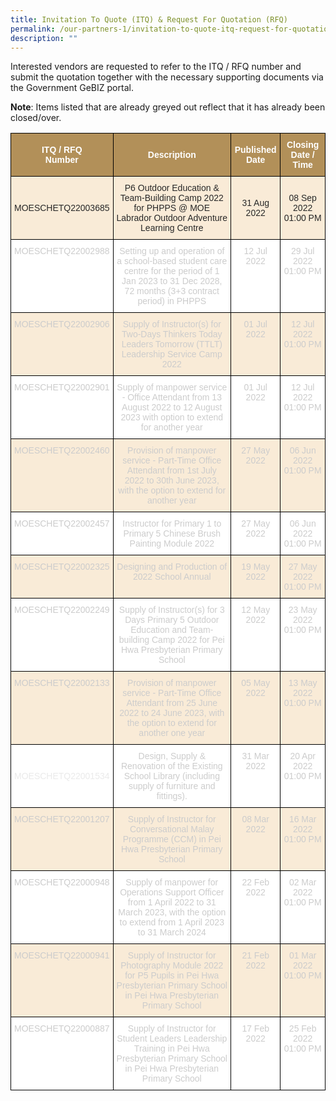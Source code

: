 ```yaml
---
title: Invitation To Quote (ITQ) & Request For Quotation (RFQ)
permalink: /our-partners-1/invitation-to-quote-itq-request-for-quotation-rfq/
description: ""
---
```

Interested vendors are requested to refer to the ITQ / RFQ number and submit the quotation together with the necessary supporting documents via the Government GeBIZ portal.  
  

**Note**: Items listed that are already greyed out reflect that it has already been closed/over.

<style type="text/css">
.tg  {border-collapse:collapse;border-spacing:0;}
.tg td{border-color:black;border-style:solid;border-width:1px;font-family:Arial, sans-serif;font-size:14px;
  overflow:hidden;padding:10px 5px;word-break:normal;}
.tg th{border-color:black;border-style:solid;border-width:1px;font-family:Arial, sans-serif;font-size:14px;
  font-weight:normal;overflow:hidden;padding:10px 5px;word-break:normal;}
.tg .tg-q1lf{background-color:#F9EBD7;color:#282828;text-align:center;vertical-align:middle}
.tg .tg-vgdu{background-color:#F9EBD7;color:#CCC;text-align:center;vertical-align:top}
.tg .tg-vtwo{background-color:#B29059;color:#FFF;font-weight:bold;text-align:center;vertical-align:middle}
.tg .tg-lhoz{background-color:#FFF;color:#CCC;text-align:center;vertical-align:top}
.tg .tg-r2gi{background-color:#FFF;color:#282828;text-align:center;vertical-align:middle}
</style>
<table class="tg">
<thead>
  <tr>
    <th class="tg-vtwo"><span style="color:#FFF;background-color:#B29059">ITQ / RFQ</span><br><span style="color:#FFF;background-color:#B29059">Number</span></th>
    <th class="tg-vtwo"><span style="color:#FFF;background-color:#B29059">Description</span></th>
    <th class="tg-vtwo"><span style="color:#FFF;background-color:#B29059">Published</span><br><span style="color:#FFF;background-color:#B29059">Date</span></th>
    <th class="tg-vtwo"><span style="color:#FFF;background-color:#B29059">Closing</span><br><span style="color:#FFF;background-color:#B29059">Date / Time</span></th>
  </tr>
</thead>
<tbody>
  <tr>
    <td class="tg-q1lf"><span style="color:#282828;background-color:transparent"> MOESCHETQ22003685</span></td>
    <td class="tg-q1lf"><span style="color:#282828;background-color:transparent"> P6 Outdoor Education &amp; Team-Building Camp 2022 for PHPPS @ MOE Labrador Outdoor Adventure Learning Centre</span></td>
    <td class="tg-q1lf"><span style="color:#282828;background-color:transparent"> 31 Aug 2022</span></td>
    <td class="tg-q1lf"><span style="color:#282828;background-color:transparent"> 08 Sep 2022 01:00 PM</span></td>
  </tr>
  <tr>
    <td class="tg-lhoz"> MOESCHETQ22002988</td>
    <td class="tg-lhoz">Setting up and operation of a school-based student care centre for the period of 1 Jan 2023 to 31 Dec 2028, 72 months (3+3 contract period) in PHPPS </td>
    <td class="tg-lhoz"> 12 Jul 2022</td>
    <td class="tg-lhoz"> 29 Jul 2022 01:00 PM</td>
  </tr>
  <tr>
    <td class="tg-vgdu">MOESCHETQ22002906 </td>
    <td class="tg-vgdu"> Supply of Instructor(s) for Two-Days Thinkers Today Leaders Tomorrow (TTLT) Leadership Service Camp 2022</td>
    <td class="tg-vgdu">01 Jul 2022 </td>
    <td class="tg-vgdu"> 12 Jul 2022 01:00 PM</td>
  </tr>
  <tr>
    <td class="tg-lhoz">MOESCHETQ22002901 </td>
    <td class="tg-lhoz">Supply of manpower service - Office Attendant from 13 August 2022 to 12 August 2023 with option to extend for another year </td>
    <td class="tg-lhoz"> 01 Jul 2022</td>
    <td class="tg-lhoz"> 12 Jul 2022 01:00 PM</td>
  </tr>
  <tr>
    <td class="tg-vgdu"> MOESCHETQ22002460</td>
    <td class="tg-vgdu">Provision of manpower service - Part-Time Office Attendant from 1st July 2022 to 30th June 2023, with the option to extend for another year </td>
    <td class="tg-vgdu"> 27 May 2022</td>
    <td class="tg-vgdu"> 06 Jun 2022 01:00 PM</td>
  </tr>
  <tr>
    <td class="tg-lhoz"> MOESCHETQ22002457</td>
    <td class="tg-lhoz">Instructor for Primary 1 to Primary 5 Chinese Brush Painting Module 2022 </td>
    <td class="tg-lhoz"> 27 May 2022</td>
    <td class="tg-lhoz"> 06 Jun 2022 01:00 PM</td>
  </tr>
  <tr>
    <td class="tg-vgdu"> MOESCHETQ22002325</td>
    <td class="tg-vgdu">Designing and Production of 2022 School Annual </td>
    <td class="tg-vgdu"> 19 May 2022</td>
    <td class="tg-vgdu"> 27 May 2022 01:00 PM</td>
  </tr>
  <tr>
    <td class="tg-lhoz">MOESCHETQ22002249 </td>
    <td class="tg-lhoz"> Supply of Instructor(s) for 3 Days Primary 5 Outdoor Education and Team-building Camp 2022 for Pei Hwa Presbyterian Primary School</td>
    <td class="tg-lhoz"> 12 May 2022</td>
    <td class="tg-lhoz"> 23 May 2022 01:00 PM</td>
  </tr>
  <tr>
    <td class="tg-vgdu"> MOESCHETQ22002133</td>
    <td class="tg-vgdu">Provision of manpower service - Part-Time Office Attendant from 25 June 2022 to 24 June 2023, with the option to extend for another one year </td>
    <td class="tg-vgdu"> 05 May 2022</td>
    <td class="tg-vgdu"> 13 May 2022 01:00 PM</td>
  </tr>
  <tr>
    <td class="tg-r2gi"><span style="color:#EAEAEA;background-color:transparent"> </span><span style="color:#EAEAEA">MOESCHETQ22001534</span></td>
    <td class="tg-lhoz">Design, Supply &amp; Renovation of the Existing School Library (including supply of furniture and fittings). </td>
    <td class="tg-lhoz">31 Mar 2022 </td>
    <td class="tg-lhoz"> 20 Apr 2022 01:00 PM</td>
  </tr>
  <tr>
    <td class="tg-vgdu">MOESCHETQ22001207 </td>
    <td class="tg-vgdu"> Supply of Instructor for Conversational Malay Programme (CCM) in Pei Hwa Presbyterian Primary School</td>
    <td class="tg-vgdu">08 Mar 2022 </td>
    <td class="tg-vgdu"> 16 Mar 2022 01:00 PM</td>
  </tr>
  <tr>
    <td class="tg-lhoz">MOESCHETQ22000948 </td>
    <td class="tg-lhoz">Supply of manpower for Operations Support Officer from 1 April 2022 to 31 March 2023, with the option to extend from 1 April 2023 to 31 March 2024 </td>
    <td class="tg-lhoz"> 22 Feb 2022</td>
    <td class="tg-lhoz"> 02 Mar 2022 01:00 PM</td>
  </tr>
  <tr>
    <td class="tg-vgdu">MOESCHETQ22000941 </td>
    <td class="tg-vgdu">Supply of Instructor for Photography Module 2022 for P5 Pupils in Pei Hwa Presbyterian Primary School in Pei Hwa Presbyterian Primary School </td>
    <td class="tg-vgdu">21 Feb 2022 </td>
    <td class="tg-vgdu"> 01 Mar 2022 01:00 PM</td>
  </tr>
  <tr>
    <td class="tg-lhoz">MOESCHETQ22000887 </td>
    <td class="tg-lhoz">Supply of Instructor for Student Leaders Leadership Training in Pei Hwa Presbyterian Primary School in Pei Hwa Presbyterian Primary School </td>
    <td class="tg-lhoz">17 Feb 2022 </td>
    <td class="tg-lhoz"> 25 Feb 2022 01:00 PM</td>
  </tr>
</tbody>
</table>